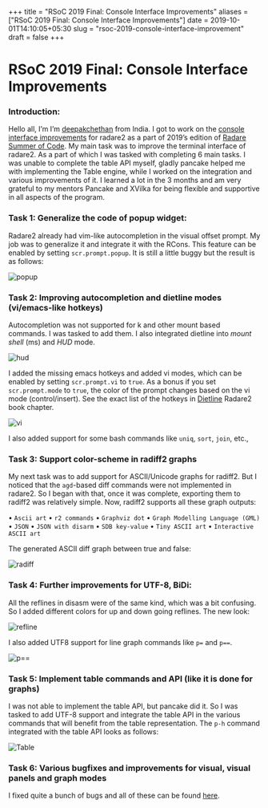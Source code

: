 +++
title = "RSoC 2019 Final: Console Interface Improvements"
aliases = ["RSoC 2019 Final: Console Interface Improvements"]
date = 2019-10-01T14:10:05+05:30
slug = "rsoc-2019-console-interface-improvement"
draft = false
+++

# RSoC 2019 Final: Console Interface Improvements

### Introduction:
Hello all, I’m I’m [deepakchethan](https://github.com/deepakchethan) from India. I got to work on the [console interface improvements](https://www.radare.org/rsoc/2019/ideas.html#title_0) for radare2 as a part of 2019’s edition of [Radare Summer of Code](https://www.radare.org/rsoc/2019/ideas.htm). My main task was to improve the terminal interface of radare2. As a part of which I was tasked with completing 6 main tasks. I was unable to complete the table API myself, gladly pancake helped me with implementing the Table engine, while I worked on the integration and various improvements of it. I learned a lot in the 3 months and am very grateful to my mentors Pancake and XVilka for being flexible and supportive in all aspects of the program.

### Task 1: Generalize the code of popup widget:
Radare2 already had vim-like autocompletion in the visual offset prompt. My job was to generalize it and integrate it with the RCons. This feature can be enabled by setting `scr.prompt.popup`. It is still a little buggy but the result is as follows:

![popup](/images/rsoc_popup.png)

### Task 2: Improving autocompletion and dietline modes (vi/emacs-like hotkeys)
Autocompletion was not supported for k and other mount based commands. I was tasked to add them. I also integrated dietline into *mount shell* (ms) and *HUD* mode.

![hud](/images/rsoc_hud.png)

I added the missing emacs hotkeys and added vi modes, which can be enabled by setting `scr.prompt.vi` to `true`. As a bonus if you set `scr.prompt.mode` to `true`, the color of the prompt changes based on the vi mode (control/insert). See the exact list of the hotkeys in [Dietline](https://radare.gitbooks.io/radare2book/content/basic_commands/dietline.html) Radare2 book chapter.

![vi](/images/rsoc_vi.png)

I also added support for some bash commands like `uniq`, `sort`, `join`, etc.,

### Task 3: Support color-scheme in radiff2 graphs
My next task was to add support for ASCII/Unicode graphs for radiff2. But I noticed that the `agd`-based diff commands were not implemented in radare2. So I began with that, once it was complete, exporting them to radiff2 was relatively simple. Now, radiff2 supports all these graph outputs:

•	`Ascii art`
•	`r2 commands`
•	`Graphviz dot`
•	`Graph Modelling Language (GML)`
•	`JSON`
•	`JSON with disarm`
•	`SDB key-value`
•	`Tiny ASCII art`
•	`Interactive ASCII art`

The generated ASCII diff graph between true and false:

![radiff](/images/rsoc_radiff2_graph.png)

### Task 4: Further improvements for UTF-8, BiDi:
All the reflines in disasm were of the same kind, which was a bit confusing. So I added different colors for up and down going reflines. The new look:

![refline](/images/rsoc_refline.png)

I also added UTF8 support for line graph commands like `p=` and `p==`.

![p==](/images/rsoc_p=.png)

### Task 5: Implement table commands and API (like it is done for graphs)
I was not able to implement the table API, but pancake did it. So I was tasked to add UTF-8 support and integrate the table API in the various commands that will benefit from the table representation. The `p-h` command integrated with the table API looks as follows:

![Table](/images/rsoc_table.png)

### Task 6: Various bugfixes and improvements for visual, visual panels and graph modes
I fixed quite a bunch of bugs and all of these can be found [here](https://github.com/radareorg/radare2/pulls?utf8=%E2%9C%93&q=is%3Apr+is%3Aclosed+author%3Adeepakchethan+).  
	




